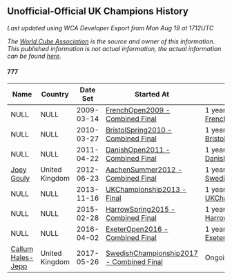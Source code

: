 ## Unofficial-Official UK Champions History

*Last updated using WCA Developer Export from Mon Aug 19 at 1712UTC*

*The [World Cube Association](https://www.worldcubeassociation.org) is the source and owner of this information. This published information is not actual information, the actual information can be found [here](https://www.worldcubeassociation.org/results).*

#### 777

|Name|Country|Date Set|Started At|Ended At|Days Held|  
|--|--|--|--|--|--|  
|NULL|NULL|2009-03-14|[FrenchOpen2009 - Combined Final](https://www.worldcubeassociation.org/competitions/FrenchOpen2009/results/all#e777_c)|1 year after [FrenchOpen2009](https://www.worldcubeassociation.org/competitions/FrenchOpen2009/results/all#e777_c)|365|  
|NULL|NULL|2010-03-27|[BristolSpring2010 - Combined Final](https://www.worldcubeassociation.org/competitions/BristolSpring2010/results/all#e777_c)|1 year after [BristolSpring2010](https://www.worldcubeassociation.org/competitions/BristolSpring2010/results/all#e777_c)|365|  
|NULL|NULL|2011-04-22|[DanishOpen2011 - Combined Final](https://www.worldcubeassociation.org/competitions/DanishOpen2011/results/all#e777_c)|1 year after [DanishOpen2011](https://www.worldcubeassociation.org/competitions/DanishOpen2011/results/all#e777_c)|366|  
|[Joey Gouly](https://www.worldcubeassociation.org/persons/2007GOUL01)|United Kingdom|2012-06-23|[AachenSummer2012 - Combined Final](https://www.worldcubeassociation.org/competitions/AachenSummer2012/results/all#e777_c)|1 year after [SwedishChampionship2012](https://www.worldcubeassociation.org/competitions/SwedishChampionship2012/results/all#e777_c)|470|  
|NULL|NULL|2013-11-16|[UKChampionship2013 - Final](https://www.worldcubeassociation.org/competitions/UKChampionship2013/results/all#e777_f)|1 year after [UKChampionship2013](https://www.worldcubeassociation.org/competitions/UKChampionship2013/results/all#e777_f)|365|  
|NULL|NULL|2015-02-28|[HarrowSpring2015 - Combined Final](https://www.worldcubeassociation.org/competitions/HarrowSpring2015/results/all#e777_c)|1 year after [HarrowSpring2015](https://www.worldcubeassociation.org/competitions/HarrowSpring2015/results/all#e777_c)|366|  
|NULL|NULL|2016-04-02|[ExeterOpen2016 - Combined Final](https://www.worldcubeassociation.org/competitions/ExeterOpen2016/results/all#e777_c)|1 year after [ExeterOpen2016](https://www.worldcubeassociation.org/competitions/ExeterOpen2016/results/all#e777_c)|365|  
|[Callum Hales-Jepp](https://www.worldcubeassociation.org/persons/2012HALE01)|United Kingdom|2017-05-26|[SwedishChampionship2017 - Combined Final](https://www.worldcubeassociation.org/competitions/SwedishChampionship2017/results/all#e777_c)|Ongoing|813|  
